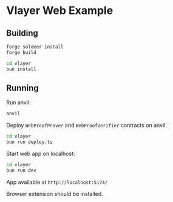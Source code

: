 # Vlayer Web Example

## Building

```sh
forge soldeer install
forge build

cd vlayer
bun install
```

## Running

Run anvil:

```sh
anvil
```

Deploy `WebProofProver` and `WebProofVerifier` contracts on anvil:

```sh
cd vlayer
bun run deploy.ts
```

Start web app on localhost:

```sh
cd vlayer
bun run dev
```

App available at `http://localhost:5174/`

Browser extension should be installed.
